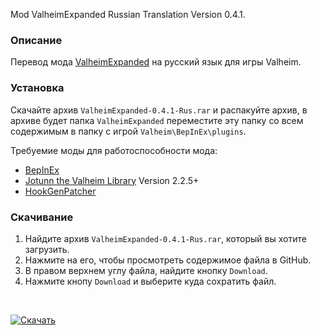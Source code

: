 Mod ValheimExpanded Russian Translation Version 0.4.1.

### Описание

Перевод мода [ValheimExpanded](https://www.nexusmods.com/valheim/mods/1306) на русский язык для игры Valheim. 

### Установка

Скачайте архив `ValheimExpanded-0.4.1-Rus.rar` и распакуйте архив, в архиве будет папка `ValheimExpanded` переместите эту папку со всем содержимым в папку с игрой `Valheim\BepInEx\plugins`.

Требуемие моды для работоспособности мода:
* [BepInEx](https://valheim.thunderstore.io/package/denikson/BepInExPack_Valheim/)
* [Jotunn the Valheim Library](https://www.nexusmods.com/valheim/mods/1138) Version 2.2.5+
* [HookGenPatcher](https://www.nexusmods.com/valheim/mods/505)

### Скачивание
1. Найдите архив `ValheimExpanded-0.4.1-Rus.rar`, который вы хотите загрузить.
2. Нажмите на его, чтобы просмотреть содержимое файла в GitHub.
3. В правом верхнем углу файла, найдите кнопку `Download`.
4. Нажмите кнопу `Download` и выберите куда сохратить файл.

<br>

[![Скачать](https://img.shields.io/badge/Скачать-0.4.1-blue?style=for-the-badge)]()
